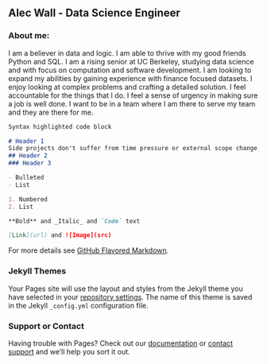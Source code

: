 ## Alec Wall - Data Science Engineer


### About me:

I am a believer in data and logic. I am able to thrive with my good friends Python and SQL. I am a rising senior at UC Berkeley, studying data science and with focus on computation and software development. I am looking to expand my abilities by gaining experience with finance focused datasets. I enjoy looking at complex problems and crafting a detailed solution. I feel accountable for the things that I do. I feel a sense of urgency in making sure a job is well done. I want to be in a team where I am there to serve my team and they are there for me.  
   
```markdown
Syntax highlighted code block

# Header 1 
Side projects don't suffer from time pressure or external scope change, and usually don't require collaboration. They useful in reflecting a skillset. 
## Header 2
### Header 3

- Bulleted
- List

1. Numbered
2. List

**Bold** and _Italic_ and `Code` text

[Link](url) and ![Image](src)
```

For more details see [GitHub Flavored Markdown](https://guides.github.com/features/mastering-markdown/).

### Jekyll Themes

Your Pages site will use the layout and styles from the Jekyll theme you have selected in your [repository settings](https://github.com/WallAlec/WallAlec.github.io/settings/pages). The name of this theme is saved in the Jekyll `_config.yml` configuration file.

### Support or Contact
 
Having trouble with Pages? Check out our [documentation](https://docs.github.com/categories/github-pages-basics/) or [contact support](https://support.github.com/contact) and we’ll help you sort it out.
